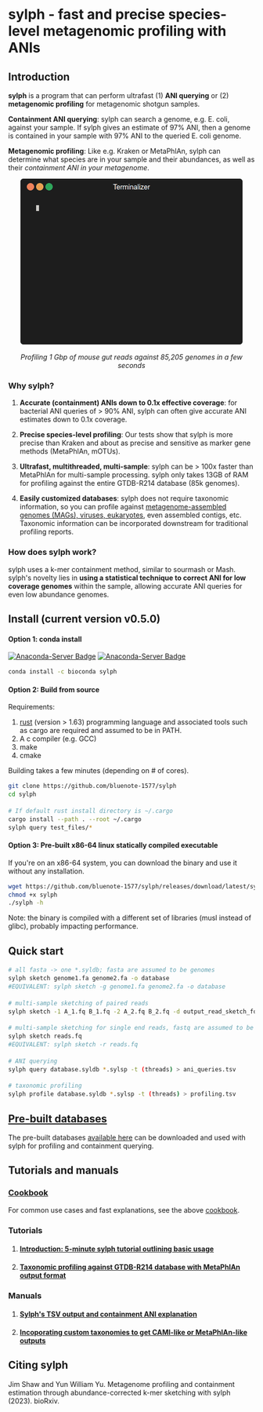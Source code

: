 # sylph - fast and precise species-level metagenomic profiling with ANIs 

## Introduction

**sylph** is a program that can perform ultrafast (1) **ANI querying** or (2) **metagenomic profiling** for metagenomic shotgun samples. 

**Containment ANI querying**: sylph can search a genome, e.g. E. coli, against your sample. If sylph gives an estimate of 97% ANI, then a genome is contained in your sample with 97% ANI to the queried E. coli genome. 

**Metagenomic profiling**: Like e.g. Kraken or MetaPhlAn, sylph can determine what species are in your sample and their abundances, as well as their _containment ANI in your metagenome_.

<p align="center"><img src="assets/sylph.gif?raw=true"/></p>
<p align="center">
   <i>
   Profiling 1 Gbp of mouse gut reads against 85,205 genomes in a few seconds 
   </i>
</p>

### Why sylph?

1. **Accurate (containment) ANIs down to 0.1x effective coverage**: for bacterial ANI queries of > 90% ANI, sylph can often give accurate ANI estimates down to 0.1x coverage.

2. **Precise species-level profiling**: Our tests show that sylph is more precise than Kraken and about as precise and sensitive as marker gene methods (MetaPhlAn, mOTUs). 

3. **Ultrafast, multithreaded, multi-sample**: sylph can be > 100x faster than MetaPhlAn for multi-sample processing. sylph only takes 13GB of RAM for profiling against the entire GTDB-R214 database (85k genomes).

4. **Easily customized databases**: sylph does not require taxonomic information, so you can profile against [metagenome-assembled genomes (MAGs), viruses, eukaryotes](https://github.com/bluenote-1577/sylph/wiki/Pre%E2%80%90built-databases), even assembled contigs, etc. Taxonomic information can be incorporated downstream for traditional profiling reports. 

### How does sylph work?

sylph uses a k-mer containment method, similar to sourmash or Mash. sylph's novelty lies in **using a statistical technique to correct ANI for low coverage genomes** within the sample, allowing accurate ANI queries for even low abundance genomes.

##  Install (current version v0.5.0)

#### Option 1: conda install 
[![Anaconda-Server Badge](https://anaconda.org/bioconda/sylph/badges/version.svg)](https://anaconda.org/bioconda/sylph)
[![Anaconda-Server Badge](https://anaconda.org/bioconda/sylph/badges/latest_release_date.svg)](https://anaconda.org/bioconda/sylph)

```sh
conda install -c bioconda sylph
```

#### Option 2: Build from source

Requirements:
1. [rust](https://www.rust-lang.org/tools/install) (version > 1.63) programming language and associated tools such as cargo are required and assumed to be in PATH.
2. A c compiler (e.g. GCC)
3. make
4. cmake

Building takes a few minutes (depending on # of cores).

```sh
git clone https://github.com/bluenote-1577/sylph
cd sylph

# If default rust install directory is ~/.cargo
cargo install --path . --root ~/.cargo
sylph query test_files/*
```
#### Option 3: Pre-built x86-64 linux statically compiled executable

If you're on an x86-64 system, you can download the binary and use it without any installation. 

```sh
wget https://github.com/bluenote-1577/sylph/releases/download/latest/sylph
chmod +x sylph
./sylph -h
```

Note: the binary is compiled with a different set of libraries (musl instead of glibc), probably impacting performance. 

## Quick start

```sh
# all fasta -> one *.syldb; fasta are assumed to be genomes
sylph sketch genome1.fa genome2.fa -o database
#EQUIVALENT: sylph sketch -g genome1.fa genome2.fa -o database

# multi-sample sketching of paired reads
sylph sketch -1 A_1.fq B_1.fq -2 A_2.fq B_2.fq -d output_read_sketch_folder

# multi-sample sketching for single end reads, fastq are assumed to be reads
sylph sketch reads.fq 
#EQUIVALENT: sylph sketch -r reads.fq

# ANI querying 
sylph query database.syldb *.sylsp -t (threads) > ani_queries.tsv

# taxonomic profiling 
sylph profile database.syldb *.sylsp -t (threads) > profiling.tsv
```

## [Pre-built databases](https://github.com/bluenote-1577/sylph/wiki/Pre%E2%80%90built-databases)

The pre-built databases [available here](https://github.com/bluenote-1577/sylph/wiki/Pre%E2%80%90built-databases) can be downloaded and used with sylph for profiling and containment querying. 

## Tutorials and manuals

### [Cookbook](https://github.com/bluenote-1577/sylph/wiki/sylph-cookbook)

For common use cases and fast explanations, see the above [cookbook](https://github.com/bluenote-1577/sylph/wiki/sylph-cookbook). 

### Tutorials

1. #### [Introduction: 5-minute sylph tutorial outlining basic usage](https://github.com/bluenote-1577/sylph/wiki/5%E2%80%90minute-sylph-tutorial)
2. #### [Taxonomic profiling against GTDB-R214 database with MetaPhlAn output format](https://github.com/bluenote-1577/sylph/wiki/Taxonomic-profiling-with-the-GTDB%E2%80%90R214-database)

### Manuals
1. #### [Sylph's TSV output and containment ANI explanation](https://github.com/bluenote-1577/sylph/wiki/Output-format)
2. #### [Incoporating custom taxonomies to get CAMI-like or MetaPhlAn-like outputs](https://github.com/bluenote-1577/sylph/wiki/Integrating-taxonomic-information-with-sylph)

## Citing sylph

Jim Shaw and Yun William Yu. Metagenome profiling and containment estimation through abundance-corrected k-mer sketching with sylph (2023). bioRxiv.

